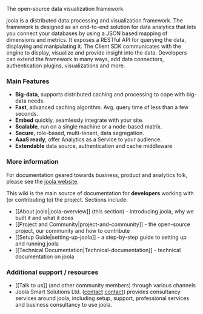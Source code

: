 The open-source data visualization framework.

joola is a distributed data processing and visualization framework.
The framework is designed as an end-to-end solution for data analytics that lets you connect your databases by using a JSON based mapping of dimensions and metrics.
It exposes a RESTful API for querying the data, displaying and manipulating it.
The Client SDK communicates with the engine to display, visualize and provide insight into the data.
Developers can extend the framework in many ways, add data connectors, authentication plugins, visualizations and more.

### Main Features

- **Big-data**, supports distributed caching and processing to cope with big-data needs.
- **Fast**, advanced caching algorithm. Avg. query time of less than a few seconds.
- **Embed** quickly, seamlessly integrate with your site.
- **Scalable**, run on a single machine or a node-based matrix.
- **Secure**, role-based, multi-tenant, data segregation.
- **AaaS ready**, offer Analytics as a Service to your audience.
- **Extendable** data source, authentication and cache middleware

### More information

For documentation geared towards business, product and analytics folk, please see the [joola website](http://joola).

This wiki is the main source of documentation for **developers** working with (or contributing to) the project. Sections include:
* [[About joola|joola-overview]] (this section) - introducing joola, why we built it and what it does
* [[Project and Community|project-and-community]] - the open-source project, our community and how to contribute
* [[Setup Guide|setting-up-joola]] - a step-by-step guide to setting up and running joola
* [[Technical Documentation|Technical-documentation]] - technical documentation on joola

### Additional support / resources

* [[Talk to us]] (and other community members) through various channels
* Joola Smart Solutions Ltd. ([contact] [contact]) provides consultancy services around joola, including setup, support, professional services and business consultancy to use joola.

[contact]: mailto:info@joo.la